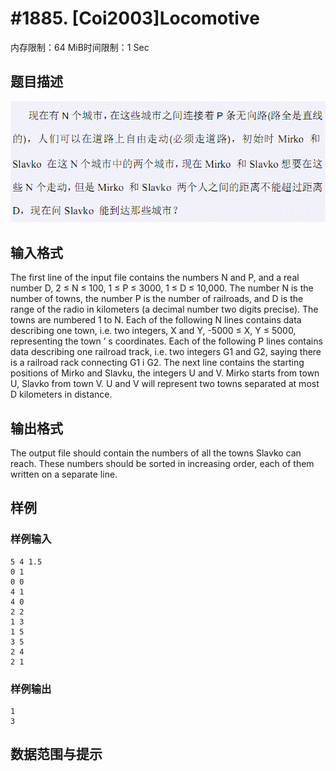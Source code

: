 # #1885. [Coi2003]Locomotive

内存限制：64 MiB时间限制：1 Sec

## 题目描述

![](images/1885.jpg)

## 输入格式

The first line of the input file contains the numbers N and P, and
a real number D, 2 ≤ N ≤ 100, 1 ≤ P ≤ 3000, 1 ≤ D ≤ 10,000.
The number N is the number of towns, the number P is the number of
railroads, and D is the range of the radio in kilometers (a decimal 
number two digits precise). The towns are numbered 1 to N. Each of
the following N lines contains data describing one town, i.e. two
integers, X and Y, -5000 ≤ X, Y ≤ 5000, representing the town ’ s
coordinates.
Each of the following P lines contains data describing one railroad
track, i.e. two integers G1 and G2, saying there is a railroad
rack connecting G1 i G2.
The next line contains the starting positions of Mirko and Slavku,
the integers U and V. Mirko starts from town U, Slavko from town V.
U and V will represent two towns separated at most D kilometers
in distance.

## 输出格式

The output file should contain the numbers of all the towns Slavko
can reach. These numbers should be sorted in increasing order, each of
them written on a separate line.

## 样例

### 样例输入

    
    5 4 1.5
    0 1
    0 0
    4 1
    4 0
    2 2
    1 3
    1 5
    3 5
    2 4
    2 1
    

### 样例输出

    
    1
    3
    

## 数据范围与提示
